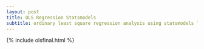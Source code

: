 ```yaml
---
layout: post
title: OLS Regression Statsmodels
subtitle: ordinary least square regression analysis using statsmodels library
---
```




{% include olsfinal.html %}
